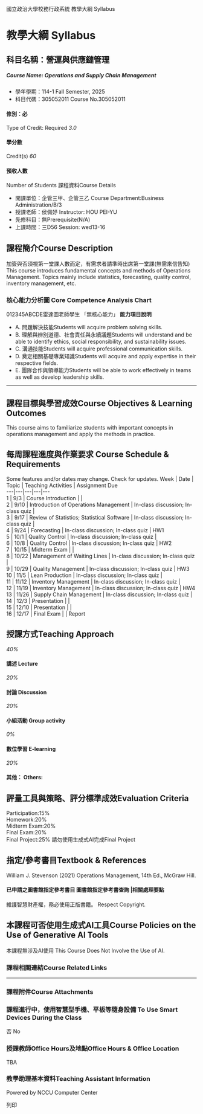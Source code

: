 國立政治大學校務行政系統 教學大綱 Syllabus
# 教學大綱 Syllabus
##  科目名稱：營運與供應鏈管理
#####  Course Name: Operations and Supply Chain Management
  * 學年學期：114-1 Fall Semester, 2025 
  * 科目代碼：305052011 Course No.305052011


#### 修別：必
Type of Credit: Required 
_3.0_
#### 學分數
Credit(s)
_60_
#### 預收人數
Number of Students
課程資料Course Details
  * 開課單位：企管三甲、企管三乙 Course Department:Business Administration/B/3 
  * 授課老師：侯佩妤 Instructor: HOU PEI-YU 
  * 先修科目：無Prerequisite(N/A)
  * 上課時間：三D56 Session: wed13-16


##  課程簡介Course Description
加簽與否須視第一堂課人數而定，有需求者請準時出席第一堂課(無需來信告知)
This course introduces fundamental concepts and methods of Operations Management. Topics mainly include statistics, forecasting, quality control, inventory management, etc.  

###  核心能力分析圖 Core Competence Analysis Chart
012345ABCDE雷達圖老師學生
「無核心能力」 
**能力項目說明**
  * A. 問題解決技能Students will acquire problem solving skills.
  * B. 理解與辨別道德、社會責任與永續議題Students will understand and be able to identify ethics, social responsibility, and sustainability issues.
  * C. 溝通技能Students will acquire professional communication skills.
  * D. 奠定相關基礎專業知識Students will acquire and apply expertise in their respective fields.
  * E. 團隊合作與領導能力Students will be able to work effectively in teams as well as develop leadership skills.


* * *
##  課程目標與學習成效Course Objectives & Learning Outcomes 
This course aims to familiarize students with important concepts in operations management and apply the methods in practice.
##  每周課程進度與作業要求 Course Schedule & Requirements
Some features and/or dates may change. Check for updates.
Week | Date | Topic | Teaching Activities | Assignment Due  
---|---|---|---|---  
1 | 9/3 | Course Introduction |  |   
2 | 9/10 | Introduction of Operations Management | In-class discussion; In-class quiz |   
3 | 9/17 | Review of Statistics; Statistical Software | In-class discussion; In-class quiz |   
4 | 9/24 | Forecasting | In-class discussion; In-class quiz | HW1  
5 | 10/1 | Quality Control | In-class discussion; In-class quiz |   
6 | 10/8 | Quality Control | In-class discussion; In-class quiz | HW2  
7 | 10/15 | Midterm Exam |  |   
8 | 10/22 | Management of Waiting Lines | In-class discussion; In-class quiz |   
9 | 10/29 | Quality Management | In-class discussion; In-class quiz | HW3  
10 | 11/5 | Lean Production | In-class discussion; In-class quiz |   
11 | 11/12 | Inventory Management | In-class discussion; In-class quiz |   
12 | 11/19 | Inventory Management | In-class discussion; In-class quiz | HW4  
13 | 11/26 | Supply Chain Management | In-class discussion; In-class quiz |   
14 | 12/3 | Presentation |  |   
15 | 12/10 | Presentation |  |   
16 | 12/17 | Final Exam |  | Report  
##  授課方式Teaching Approach
_40%_
####  講述 Lecture
_20%_
####  討論 Discussion
_20%_
####  小組活動 Group activity
_0%_
####  數位學習 E-learning
_20%_
####  其他： Others:
##  評量工具與策略、評分標準成效Evaluation Criteria
Participation:15%  
Homework:20%  
Midterm Exam:20%  
Final Exam:20%  
Final Project:25%
請勿使用生成式AI完成Final Project
##  指定/參考書目Textbook & References
William J. Stevenson (2021) Operations Management, 14th Ed., McGraw Hill.
####  已申請之圖書館指定參考書目  圖書館指定參考書查詢 |相關處理要點
維護智慧財產權，務必使用正版書籍。 Respect Copyright.
##  本課程可否使用生成式AI工具Course Policies on the Use of Generative AI Tools
本課程無涉及AI使用 This Course Does Not Involve the Use of AI.
###  課程相關連結Course Related Links
* * *
###  課程附件Course Attachments
###  課程進行中，使用智慧型手機、平板等隨身設備 To Use Smart Devices During the Class
否  No
###  授課教師Office Hours及地點Office Hours & Office Location
TBA
###  教學助理基本資料Teaching Assistant Information
Powered by NCCU Computer Center
  
列印
